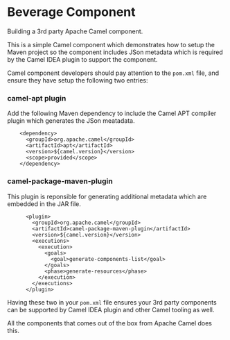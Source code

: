 Beverage Component
==================

Building a 3rd party Apache Camel component.

This is a simple Camel component which demonstrates how to setup the Maven project so the component 
includes JSon metadata which is required by the Camel IDEA plugin to support the component.
  
Camel component developers should pay attention to the `pom.xml` file, and ensure they have setup
the following two entries:  

### camel-apt plugin

Add the following Maven dependency to include the Camel APT compiler plugin which generates the JSon meatadata.

```
    <dependency>
      <groupId>org.apache.camel</groupId>
      <artifactId>apt</artifactId>
      <version>${camel.version}</version>
      <scope>provided</scope>
    </dependency>
```

### camel-package-maven-plugin

This plugin is reponsible for generating additional metadata which are embedded in the JAR file.

```
      <plugin>
        <groupId>org.apache.camel</groupId>
        <artifactId>camel-package-maven-plugin</artifactId>
        <version>${camel.version}</version>
        <executions>
          <execution>
            <goals>
              <goal>generate-components-list</goal>
            </goals>
            <phase>generate-resources</phase>
          </execution>
        </executions>
      </plugin>
```

Having these two in your `pom.xml` file ensures your 3rd party components can be supported by Camel IDEA plugin
and other Camel tooling as well. 

All the components that comes out of the box from Apache Camel does this.



